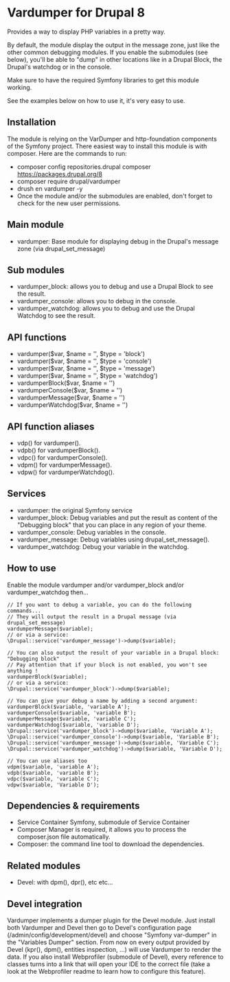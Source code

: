 # Vardumper for Drupal 8

Provides a way to display PHP variables in a pretty way.

By default, the module display the output in the message zone, just like the other common debugging modules.
If you enable the submodules (see below), you'll be able to "dump" in other locations like in a Drupal Block, the Drupal's watchdog or in the console.

Make sure to have the required Symfony libraries to get this module working.

See the examples below on how to use it, it's very easy to use.

## Installation

The module is relying on the VarDumper and http-foundation components of the Symfony project.
There easiest way to install this module is with composer. Here are the commands to run:

- composer config repositories.drupal composer https://packages.drupal.org/8
- composer require drupal/vardumper
- drush en vardumper -y
- Once the module and/or the submodules are enabled, don't forget to check for the new user permissions.

## Main module

- vardumper: Base module for displaying debug in the Drupal's message zone (via drupal_set_message)

## Sub modules

- vardumper_block: allows you to debug and use a Drupal Block to see the result.
- vardumper_console: allows you to debug in the console.
- vardumper_watchdog: allows you to debug and use the Drupal Watchdog to see the result.

## API functions

- vardumper($var, $name = '', $type = 'block')
- vardumper($var, $name = '', $type = 'console')
- vardumper($var, $name = '', $type = 'message')
- vardumper($var, $name = '', $type = 'watchdog')
- vardumperBlock($var, $name = '')
- vardumperConsole($var, $name = '')
- vardumperMessage($var, $name = '')
- vardumperWatchdog($var, $name = '')

## API function aliases

- vdp() for vardumper().
- vdpb() for vardumperBlock().
- vdpc() for vardumperConsole().
- vdpm() for vardumperMessage().
- vdpw() for vardumperWatchdog().

## Services

- vardumper: the original Symfony service
- vardumper_block: Debug variables and put the result as content of the "Debugging block" that you can place in any region of your theme.
- vardumper_console: Debug variables in the console.
- vardumper_message: Debug variables using drupal_set_message().
- vardumper_watchdog: Debug your variable in the watchdog.

## How to use

Enable the module vardumper and/or vardumper_block and/or vardumper_watchdog then...

    // If you want to debug a variable, you can do the following commands...
    // They will output the result in a Drupal message (via drupal_set_message)
    vardumperMessage($variable);
    // or via a service:
    \Drupal::service('vardumper_message')->dump($variable);

    // You can also output the result of your variable in a Drupal block: "Debugging block"
    // Pay attention that if your block is not enabled, you won't see anything !
    vardumperBlock($variable);
    // or via a service:
    \Drupal::service('vardumper_block')->dump($variable);

    // You can give your debug a name by adding a second argument:
    vardumperBlock($variable, 'variable A');
    vardumperConsole($variable, 'variable B');
    vardumperMessage($variable, 'variable C');
    vardumperWatchdog($variable, 'variable D');
    \Drupal::service('vardumper_block')->dump($variable, 'Variable A');
    \Drupal::service('vardumper_console')->dump($variable, 'Variable B');
    \Drupal::service('vardumper_message')->dump($variable, 'Variable C');
    \Drupal::service('vardumper_watchdog')->dump($variable, 'Variable D');

    // You can use aliases too
    vdpm($variable, 'variable A');
    vdpb($variable, 'variable B');
    vdpc($variable, 'variable C');
    vdpw($variable, 'Variable D');

## Dependencies & requirements

- Service Container Symfony, submodule of Service Container
- Composer Manager is required, it allows you to process the composer.json file automatically.
- Composer: the command line tool to download the dependencies.

## Related modules

- Devel: with dpm(), dpr(), etc etc...

## Devel integration

Vardumper implements a dumper plugin for the Devel module.
Just install both Vardumper and Devel then go to Devel's configuration page (/admin/config/development/devel) and choose "Symfony var-dumper" in the "Variables Dumper" section.
From now on every output provided by Devel (kpr(), dpm(), entities inspection, ...) will use Vardumper to render the data.
If you also install Webprofiler (submodule of Devel), every reference to classes turns into a link that will open your IDE to the correct file (take a look at the Webprofiler readme to learn how to configure this feature).
